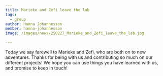 ```yaml
---
title: Marieke and Zefi leave the lab
tags:
  - group
author: Hanna Johannesson
member: hanna-johannesson
image: /images/news/250227_Marieke_and_Zefi_leave_the_lab.jpg

---
```


Today we say farewell to Marieke and Zefi, who are both on to new adventures. Thanks for being with us and contributing so much on our different projects! We hope you can use things you have learned with us, and promise to keep in touch!
